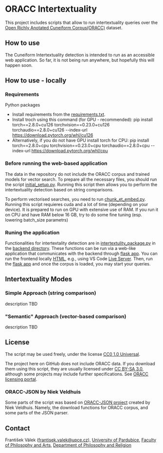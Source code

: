 # ORACC Intertextuality
This project includes scripts that allow to run intertextuality queries over the [Open Richly Anotated Cuneiform Corpus(ORACC)](https://oracc.museum.upenn.edu/) dataset.

## How to use
The Cuneiform Intertextuality detection is intended to run as an accessible web application. So far, it is not being run anywhere, but hopefully this will happen soon.

## How to use - locally
### Requirements
Python packages
- Install requirements from the [requirements.txt](https://github.com/valekfrantisek/CuneiformIntertextuality/blob/main/requirements.txt).
- Install troch using this command (for GPU - recommended): pip install torch==2.8.0+cu126 torchvision==0.23.0+cu126 torchaudio==2.8.0+cu126 --index-url https://download.pytorch.org/whl/cu126
- Alternatively, if you do not have GPU install torch for CPU: pip install torch==2.8.0+cpu torchvision==0.23.0+cpu torchaudio==2.8.0+cpu --index-url https://download.pytorch.org/whl/cpu

### Before running the web-based application
The data in the repository do not include the ORACC corpus and trained models for vector search. To prepare all the necessary files, you should run the script [initial_setup.py](https://github.com/valekfrantisek/CuneiformIntertextuality/blob/main/initial_setup.py). Running this script then allows you to perform the intertextuality detection based on string comparisons.

To perform vectorised searches, you need to run [chunk_et_embed.py](https://github.com/valekfrantisek/CuneiformIntertextuality/blob/main/chunk_et_embed.py). Running this script requieres cuda and a lot of time (depending on your device). It is prepared to run on GPU with extensive use of RAM. If you run it on CPU and have RAM below  16 GB, try to do some fine tuning (esp. lowering batch_size parametrs)

### Runing the application
Functionalities for intertextality detection are in [intertextulity_package.py](https://github.com/valekfrantisek/CuneiformIntertextuality/blob/main/backend/intertextulity_package.py) in the [backend directory](https://github.com/valekfrantisek/CuneiformIntertextuality/tree/main/backend). These functions can be run via a web-like application that communicates with the backend through [flask app](https://github.com/valekfrantisek/CuneiformIntertextuality/blob/main/backend/app.py). You can run the frontend locally [HTML](https://github.com/valekfrantisek/CuneiformIntertextuality/blob/main/frontend/index.html), e.g., using VS Code [Live Server](https://marketplace.visualstudio.com/items?itemName=ritwickdey.LiveServer). Then, run the [flask app](https://github.com/valekfrantisek/CuneiformIntertextuality/blob/main/backend/app.py) and once the corpus is loaded, you may start your queries.

## Intertextuality Modes
### Simple Approach (string comparison)
description TBD

### "Semantic" Approach (vector-based comparison)
description TBD

## License
The script may be used freely, under the license [CC0 1.0 Universal](https://creativecommons.org/publicdomain/zero/1.0/).

The project here on GitHub does not include ORACC data. If you download them using this script, they are usually licensed under [CC BY-SA 3.0](https://creativecommons.org/licenses/by-sa/3.0/deed), although some projects may include further specifications. See [ORACC licensing portal](http://oracc.ub.uni-muenchen.de/doc/about/licensing/index.html).

### ORACC-JSON by Niek Veldhuis
Some parts of the script was based on [ORACC-JSON project](https://github.com/niekveldhuis/ORACC-JSON) created by Niek Veldhuis. Namely, the download functions for ORACC corpus, and some parts of the JSON parser.

## Contact
František Válek (frantisek.valek@upce.cz), [University of Pardubice](https://www.upce.cz/), [Faculty of Philosophy and Arts](https://ff.upce.cz/), [Department of Philosophy and Religion](https://kfr.upce.cz/en)
